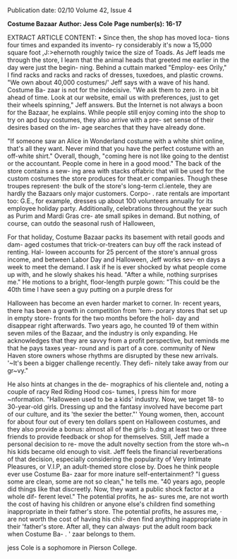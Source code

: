 Publication date: 02/10
Volume 42, Issue 4

**Costume Bazaar**
**Author: Jess Cole**
**Page number(s): 16-17**

EXTRACT ARTICLE CONTENT:
• 
Since then, the shop has moved loca-
tions four times and expanded its invento-
ry considerably 
it's now a 15,000 square 
foot ,J:>ehernoth roughly twice the size of 
Toads. As Jeff leads me through the store, 
I learn that the animal heads that greeted 
me earlier in the day were just the begin-
ning. Behind a cuttain marked "Employ-
ees Orily," I find racks and racks and racks 
of dresses, tuxedoes, and plastic crowns. 
"We own about 40,000 costumes/' Jeff 
says with a wave of his hand. Costume Ba-
zaar is not for the indecisive. "We ask them 
to zero. in a bit ahead of time. Look at our 
website, email us with preferences, just to 
get their wheels spinning," Jeff answers. 
But the Internet is not always a boon for 
the Bazaar, he explains. While people still 
enjoy coming into the shop to try on apd 
buy costumes, they also arrive with a pre-
set sense of their desires based on the im-
age searches that they have already done. 

"If someone saw an Alice in Wonderland 
costume with a white shirt online, that's all 
they want. Never mind that you have the 
perfect costume with an off-white shirt." 
Overall, though, "coming here is not like 
going to the dentist or the accountant. 
People come in here in a good mood." 
The back of the store contains a sew-
ing area with stacks offabric that will be 
used for the custom costumes the store 
produces for theat.er companies. Though 
these troupes represent· the bulk of the 
store's long-term cl.ientele, they are hardly 
the Bazaars only major customers. Corpo-
. rate rentals are important too: G.E., for 
example, dresses up about 100 volunteers 
annually for its employee holiday party. 
Additionally, celebrations throughout the 
year such as Purim and Mardi Gras cre-
ate small spikes in demand. But nothing, 
of course, can outdo the seasonal rush of 
Halloween, 

For that holiday, Costume Bazaar packs 
its basement with retail goods and dam-
aged costumes that trick-or-treaters can 
buy off the rack instead of renting. Hal-
loween accounts for 25 percent of the 
store's annual gross income, and between 
Labor Day and Halloween, Jeff works sev-
en days a week to meet the demand. I ask 
if he is ever shocked by what people come 
up with, and he slowly shakes his head. 
"After a while, nothing surprises me." He 
motions to a bright, floor-length purple 
gown: "This could be the 40th time I have 
seen a guy putting on a purple dress for 


Halloween has become an even harder 
market to corner. In· recent years, there has 
been a growth in competition from 'tem-
porary stores that set up in empty store-
fronts for the two months before the holi-
day and disappear right afterwards. Two 
years ago, he counted 19 of them within 
seven miles of the Bazaar, and the industry 
is only expanding. He acknowledges that 
they are savvy from a profit perspective, 
but reminds me that he pays taxes year-
round and is part of a core. community of 
New Haven store owners whose rhythms 
are disrupted by these new arrivals. 
'~It's 
been a bigger challenge recently. They defi-
nitely take away from our gr~vy." 

He also hints at changes in the de-
mographics of his clientele and, noting 
a couple of racy Red Riding Hood cos-
tumes, I press him for more ~nformation. 
"Halloween used to be a kids' industry. 
Now, we target 18- to 30-year-old girls. 
Dressing up and the fantasy involved have 
become part of our culture, and its 'the 
sexier the better."' Young women, then, 
account for about four out of every ten 
dollars spent on Halloween costumes, and 
they also provide a bonus: almost all of the 
girls· b.dng at least two or three friends to 
provide feedback or shop for themselves. 
Still, Jeff made a personal decision to re-
move the adult novelty section from the 
store wh~n his kids became old enough to 
visit. Jeff feels the financial reverberations 
of that decision, especially considering the 
popularity of Very Intimate Pleasures, or 
V.I.P, an adult-themed store close by. Does 
he think people ever use Costume Ba-
zaar for more inature self-entertainment? 
"I guess some are clean, some are not so 
clean," he tells me. "40 years ago, people 
did things like that discreetly. Now, they 
want a public shock factor at a whole dif-
ferent level." The potential profits, he as-
sures me, are not worth the cost of having 
his children or anyone else's children find 
something inappropriate in their father's 
store. The potential profits, he assures me, · 
are not worth the cost of having his chil-
dren find anything inappropriate in their 
'father's store. After all, they can always· put 
the adult room back when Costume Ba-
. 
' 
zaar belongs to them. 

jess Cole is a sophomore in Pierson College.